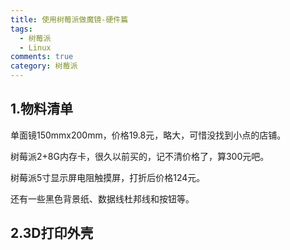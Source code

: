```yaml
---
title: 使用树莓派做魔镜-硬件篇
tags:
  - 树莓派
  - Linux
comments: true
category: 树莓派
---
```


## 1.物料清单

单面镜150mmx200mm，价格19.8元，略大，可惜没找到小点的店铺。

树莓派2+8G内存卡，很久以前买的，记不清价格了，算300元吧。

树莓派5寸显示屏电阻触摸屏，打折后价格124元。

还有一些黑色背景纸、数据线杜邦线和按钮等。

## 2.3D打印外壳

